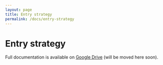```yaml
---
layout: page
title: Entry strategy
permalink: /docs/entry-strategy
---
```


# Entry strategy

Full documentation is available on [Google Drive](https://docs.google.com/document/d/1ww1M97H54IBwtCKZDhxtqsTsrtEMKofXHMEWMGCyZNs) (will be moved here soon).
